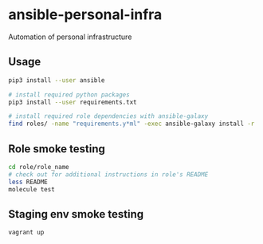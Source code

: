 # ansible-personal-infra

Automation of personal infrastructure

## Usage

```bash
pip3 install --user ansible

# install required python packages
pip3 install --user requirements.txt

# install required role dependencies with ansible-galaxy
find roles/ -name "requirements.y*ml" -exec ansible-galaxy install -r '{}' \;
```

## Role smoke testing

```bash
cd role/role_name
# check out for additional instructions in role's README
less README
molecule test
```

## Staging env smoke testing

```bash
vagrant up
```
